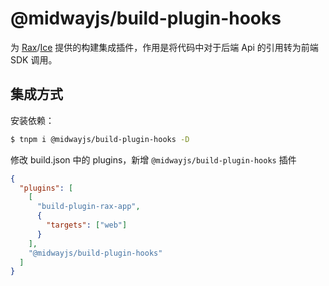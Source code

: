 # @midwayjs/build-plugin-hooks

为 [Rax](https://rax.js.org/)/[Ice](https://ice.work/) 提供的构建集成插件，作用是将代码中对于后端 Api 的引用转为前端 SDK 调用。

## 集成方式

安装依赖：

```bash
$ tnpm i @midwayjs/build-plugin-hooks -D
```

修改 build.json 中的 plugins，新增 `@midwayjs/build-plugin-hooks` 插件

```json
{
  "plugins": [
    [
      "build-plugin-rax-app",
      {
        "targets": ["web"]
      }
    ],
    "@midwayjs/build-plugin-hooks"
  ]
}
```
